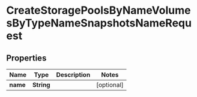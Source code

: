 

# CreateStoragePoolsByNameVolumesByTypeNameSnapshotsNameRequest

## Properties

Name | Type | Description | Notes
------------ | ------------- | ------------- | -------------
**name** | **String** |  |  [optional]



